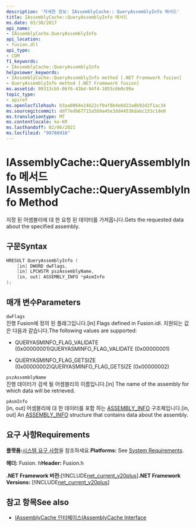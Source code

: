 ```yaml
---
description: '자세한 정보: IAssemblyCache:: QueryAssemblyInfo 메서드'
title: IAssemblyCache::QueryAssemblyInfo 메서드
ms.date: 03/30/2017
api_name:
- IAssemblyCache.QueryAssemblyInfo
api_location:
- fusion.dll
api_type:
- COM
f1_keywords:
- IAssemblyCache::QueryAssemblyInfo
helpviewer_keywords:
- IAssemblyCache::QueryAssemblyInfo method [.NET Framework fusion]
- QueryAssemblyInfo method [.NET Framework fusion]
ms.assetid: 09313cb5-06f6-43bd-94f4-1055c6b0c99a
topic_type:
- apiref
ms.openlocfilehash: b3aa0064e24b22cf0af8b4e8d23a8b92d2f1ac34
ms.sourcegitcommit: ddf7edb67715a5b9a45e3dd44536dabc153c1de0
ms.translationtype: MT
ms.contentlocale: ko-KR
ms.lasthandoff: 02/06/2021
ms.locfileid: "99760916"
---
```

# <a name="iassemblycachequeryassemblyinfo-method"></a><span data-ttu-id="5d621-103">IAssemblyCache::QueryAssemblyInfo 메서드</span><span class="sxs-lookup"><span data-stu-id="5d621-103">IAssemblyCache::QueryAssemblyInfo Method</span></span>

<span data-ttu-id="5d621-104">지정 된 어셈블리에 대 한 요청 된 데이터를 가져옵니다.</span><span class="sxs-lookup"><span data-stu-id="5d621-104">Gets the requested data about the specified assembly.</span></span>  
  
## <a name="syntax"></a><span data-ttu-id="5d621-105">구문</span><span class="sxs-lookup"><span data-stu-id="5d621-105">Syntax</span></span>  
  
```cpp  
HRESULT QueryAssemblyInfo (  
    [in] DWORD dwFlags,  
    [in] LPCWSTR pszAssemblyName,  
    [in, out] ASSEMBLY_INFO *pAsmInfo  
);  
```  
  
## <a name="parameters"></a><span data-ttu-id="5d621-106">매개 변수</span><span class="sxs-lookup"><span data-stu-id="5d621-106">Parameters</span></span>  

 `dwFlags`  
 <span data-ttu-id="5d621-107">진행 Fusion에 정의 된 플래그입니다.</span><span class="sxs-lookup"><span data-stu-id="5d621-107">[in] Flags defined in Fusion.idl.</span></span> <span data-ttu-id="5d621-108">지원되는 값은 다음과 같습니다.</span><span class="sxs-lookup"><span data-stu-id="5d621-108">The following values are supported:</span></span>  
  
- <span data-ttu-id="5d621-109">QUERYASMINFO_FLAG_VALIDATE (0x00000001)</span><span class="sxs-lookup"><span data-stu-id="5d621-109">QUERYASMINFO_FLAG_VALIDATE (0x00000001)</span></span>  
  
- <span data-ttu-id="5d621-110">QUERYASMINFO_FLAG_GETSIZE (0x00000002)</span><span class="sxs-lookup"><span data-stu-id="5d621-110">QUERYASMINFO_FLAG_GETSIZE (0x00000002)</span></span>  
  
 `pszAssemblyName`  
 <span data-ttu-id="5d621-111">진행 데이터가 검색 될 어셈블리의 이름입니다.</span><span class="sxs-lookup"><span data-stu-id="5d621-111">[in] The name of the assembly for which data will be retrieved.</span></span>  
  
 `pAsmInfo`  
 <span data-ttu-id="5d621-112">[in, out] 어셈블리에 대 한 데이터를 포함 하는 [ASSEMBLY_INFO](assembly-info-structure.md) 구조체입니다.</span><span class="sxs-lookup"><span data-stu-id="5d621-112">[in, out] An [ASSEMBLY_INFO](assembly-info-structure.md) structure that contains data about the assembly.</span></span>  
  
## <a name="requirements"></a><span data-ttu-id="5d621-113">요구 사항</span><span class="sxs-lookup"><span data-stu-id="5d621-113">Requirements</span></span>  

 <span data-ttu-id="5d621-114">**플랫폼:**[시스템 요구 사항](../../get-started/system-requirements.md)을 참조하세요.</span><span class="sxs-lookup"><span data-stu-id="5d621-114">**Platforms:** See [System Requirements](../../get-started/system-requirements.md).</span></span>  
  
 <span data-ttu-id="5d621-115">**헤더:** Fusion. h</span><span class="sxs-lookup"><span data-stu-id="5d621-115">**Header:** Fusion.h</span></span>  
  
 <span data-ttu-id="5d621-116">**.NET Framework 버전:**[!INCLUDE[net_current_v20plus](../../../../includes/net-current-v20plus-md.md)]</span><span class="sxs-lookup"><span data-stu-id="5d621-116">**.NET Framework Versions:** [!INCLUDE[net_current_v20plus](../../../../includes/net-current-v20plus-md.md)]</span></span>  
  
## <a name="see-also"></a><span data-ttu-id="5d621-117">참고 항목</span><span class="sxs-lookup"><span data-stu-id="5d621-117">See also</span></span>

- [<span data-ttu-id="5d621-118">IAssemblyCache 인터페이스</span><span class="sxs-lookup"><span data-stu-id="5d621-118">IAssemblyCache Interface</span></span>](iassemblycache-interface.md)
